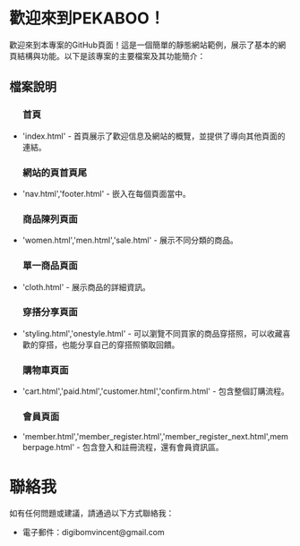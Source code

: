 <h1>歡迎來到PEKABOO！</h1>
<p>歡迎來到本專案的GitHub頁面！這是一個簡單的靜態網站範例，展示了基本的網頁結構與功能。以下是該專案的主要檔案及其功能簡介：</p>
<h2>檔案說明</h2>
<ul>
  <h3>首頁</h3>
  <li>'index.html' - 首頁展示了歡迎信息及網站的概覽，並提供了導向其他頁面的連結。</li>
  <h3>網站的頁首頁尾</h3>
  <li>'nav.html','footer.html' - 嵌入在每個頁面當中。</li>
  <h3>商品陳列頁面</h3>
  <li>'women.html','men.html','sale.html' - 展示不同分類的商品。</li>
  <h3>單一商品頁面</h3>
  <li>'cloth.html' - 展示商品的詳細資訊。</li>
  <h3>穿搭分享頁面</h3>
   <li>'styling.html','onestyle.html' - 可以瀏覽不同買家的商品穿搭照，可以收藏喜歡的穿搭，也能分享自己的穿搭照領取回饋。</li>
  <h3>購物車頁面</h3>
   <li>'cart.html','paid.html','customer.html','confirm.html' - 包含整個訂購流程。</li>
  <h3>會員頁面</h3>
   <li>'member.html','member_register.html','member_register_next.html',memberpage.html' - 包含登入和註冊流程，還有會員資訊區。</li>
</ul>

<h1>聯絡我</h1>
<p>如有任何問題或建議，請通過以下方式聯絡我：</p>
<ul>
  <li>電子郵件：digibomvincent@gmail.com</li>
</ul>
